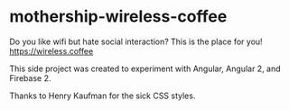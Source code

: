 # mothership-wireless-coffee
Do you like wifi but hate social interaction? This is the place for you! https://wireless.coffee

This side project was created to experiment with Angular, Angular 2, and Firebase 2.

Thanks to Henry Kaufman for the sick CSS styles.
